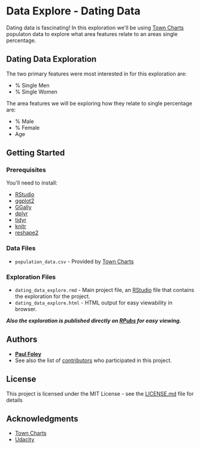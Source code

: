 # Data Explore - Dating Data

Dating data is fascinating! In this exploration we'll be using [Town Charts](hhttp://www.towncharts.com/) populaton data to explore what area features relate to an areas single percentage.


## Dating Data Exploration

The two primary features were most interested in for this exploration are:

* % Single Men
* % Single Women

The area features we will be exploring how they relate to single percentage are:

* % Male
* % Female
* Age


## Getting Started

### Prerequisites
You'll need to install:

* [RStudio](https://www.rstudio.com/products/rstudio/download/)
* [ggplot2](http://ggplot2.org/)
* [GGally](https://ggobi.github.io/ggally/)
* [dplyr](http://dplyr.tidyverse.org/)
* [tidyr](http://tidyr.tidyverse.org/)
* [knitr](https://yihui.name/knitr/)
* [reshape2](https://cran.r-project.org/web/packages/reshape2/index.html)

### Data Files

* `population_data.csv` - Provided by [Town Charts](hhttp://www.towncharts.com/)

### Exploration Files

* `dating_data_explore.rmd` - Main project file, an [RStudio](https://www.rstudio.com/products/rstudio/download/) file that contains the exploration for the project. 
* `dating_data_explore.html` - HTML output for easy viewability in browser.

_**Also the exploration is published directly on [RPubs](http://rpubs.com/paulfoley/dating_data-explore) for easy viewing.**_


## Authors

* [**Paul Foley**](https://github.com/paulfoley)
* See also the list of [contributors](https://github.com/paulfoley/data-analyst/tree/master/Dating_Data-Explore) who participated in this project.


## License

This project is licensed under the MIT License - see the [LICENSE.md](LICENSE.md) file for details


## Acknowledgments

* [Town Charts](hhttp://www.towncharts.com/)
* [Udacity](https://www.udacity.com/)